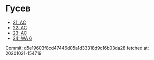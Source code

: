 # Гусев
- [21: AC](21.md)
- [22: AC](22.md)
- [23: AC](23.md)
- [24: WA 6](24.md)

Commit: d5e19603f8cd47446d05a1d33318d9c16b03da28
 fetched at: 20201021-154719
